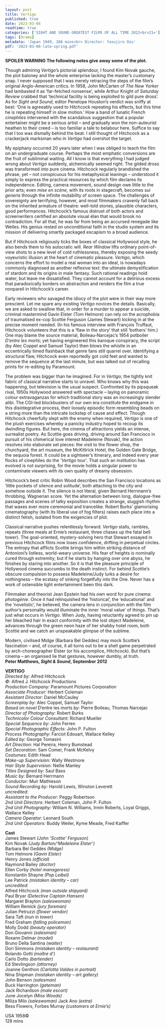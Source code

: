 ```yaml
---
layout: post
title: Vertigo
published: true
date: 2023-03-06
readtime: true
categories: ['SIGHT AND SOUND GREATEST FILMS OF ALL TIME 2022<br>21=']
tags: [Drama]
metadata: 'Japan 1949, 108 mins<br> Director: Yasujiro Ozu'
pdf: '2023-03-06-late-spring.pdf'
---
```


**SPOILER WARNING The following notes give away some of the plot.**

Though admiring _Vertigo_’s pictorial splendour, I found Kim Novak gauche, the plot baloney and the whole enterprise lacking the master’s customary snap. I never supposed that I was merely retracing the steps of the film’s original Anglo-American critics. In 1958, John McCarten of _The New Yorker_ had lambasted it as ‘far-fetched nonsense’, while Arthur Knight of _Saturday Review_ crabbed that ‘technical facility is being exploited to gild pure dross’. As for _Sight and Sound_, editor Penelope Houston’s verdict was sniffy at best: ‘One is agreeably used to Hitchcock repeating his effects, but this time he is repeating himself in slow motion.’ How a band of lunatic French _cinephiles_ intervened with the scandalous suggestion that a popular entertainer might be a serious artist – and gradually won the non-auteurist heathen to their creed – is too familiar a tale to belabour here. Suffice to say that I too was dismally behind the beat. I still thought of Hitchcock as a crackerjack marksman who in _Vertigo_ had overshot the target.

My epiphany occurred 20 years later when I was obliged to teach the film on an undergraduate course. Perhaps the most emphatic conversions are the fruit of subliminal waiting. All I know is that everything I had judged wrong about _Vertigo_ suddenly, alchemically seemed right. The gilded dross was transformed into pure cinema. Hitchcock regularly brandished the phrase, yet – not conspicuous for his metaphysical leanings – understood it simply to express the practical resources by which film declares its independence. Editing, camera movement, sound design owe little to the prior arts; even _mise en scène_, with its roots in stagecraft, becomes _sui generis_ through the infinite mutability of screen space. The challenges of sovereignty are terrifying, however, and most filmmakers cravenly fall back on the inherited armature of theatre: well-told stories, plausible characters, good performances. Hitchcock’s famous distrust of both actors and screenwriters certified an absolute visual élan that would brook no contradiction. For all that, he was far from being an accursed renegade like Welles. His genius rested on unconditional faith in the studio system and its mission of delivering smartly packaged escapism to a broad audience.

But if Hitchcock religiously ticks the boxes of classical Hollywood style, he also bends them to his autocratic will. _Rear Window_ lifts ordinary point-of-view shots to a new level of cold ruthlessness, thereby exposing the seedy voyeuristic illusion at the heart of cinematic pleasure. _Vertigo_, which concerns the effort to model a real woman into an ideal, is nowadays commonly diagnosed as another reflexive text: the ultimate demystification of stardom and its origins in male fantasy. Such rational readings hold water, but leave me dissatisfied. They cannot account for a delirious excess that paradoxically borders on abstraction and renders the film a true nonpareil in Hitchcock’s career.

Early reviewers who savaged the idiocy of the plot were in their way more prescient. Let me spare any existing _Vertigo_ novices the details. Basically, we are asked to swallow that, in order for a murder to appear a suicide, criminal mastermind Gavin Elster (Tom Helmore) can rely on the acrophobia of traumatised ex-cop Scottie Ferguson (James Stewart) kicking in at the precise moment needed. (In his famous interview with François Truffaut, Hitchcock volunteers that this is a ‘flaw in the story’ that still ‘bothers’ him.) One may blame the source material, Boileau-Narcejac’s 1954 potboiler _D’entre les morts_; yet having engineered this baroque conspiracy, the script (by Alec Coppel and Samuel Taylor) then blows the whistle in an eccentrically timed flashback that genre fans still quarrel over. Identifying a structural flaw, Hitchcock even reportedly got cold feet and wanted to remove the sequence at the last minute, but was talked out of recalling prints for re-editing by Paramount.

The problem was bigger than he imagined. For in _Vertigo_, the tightly knit fabric of classical narrative starts to unravel. Who knows why this was happening, but television is the usual suspect. Confronted by its pipsqueak rival, 1950s Hollywood answered with spectacle – laying on panoramic colour extravaganzas for which traditional story was an increasingly slender alibi. The CGI-led blockbusters of our own era constitute the endgame in this disintegrative process, their loosely episodic form resembling beads on a string more than the intricate lockstep of cause and effect. Though Hitchcock cheerfully slept with the enemy when required, _Vertigo_ is one of the plush exercises whereby a panicky industry hoped to recoup its dwindling figures. But here, the cinema of attractions yields an intense, surrealist poetry. As Scottie goes driving, driving around San Francisco in pursuit of his chimerical love interest Madeleine (Novak), the action resolves into elaborate set pieces: the visit to the flower shop, the churchyard, the art museum, the McKittrick Hotel, the Golden Gate Bridge, the sequoia forest. It could be a sightseer’s itinerary, and indeed every year flocks of cinephiles do the _'Vertigo_ tour'. That such an institution has evolved is not surprising, for the movie holds a singular power to contaminate viewers with its own quality of dreamy obsession.

Hitchcock’s best critic Robin Wood describes the San Francisco locations as ‘little pockets of silence and solitude’, both attaching to the city and somehow outside it. The silence is not literal, given Bernard Herrmann’s throbbing, Wagnerian score. Yet the alternation between long, dialogue-free passages and scenes of talky exposition creates a strange, sluggish rhythm that waxes ever more ceremonial and trancelike. Robert Burks’ glamorising cinematography (with its liberal use of fog filters) raises each place into a distinct fetish, isolated from the exigencies of plot.

Classical narrative pushes relentlessly forward. _Vertigo_ stalls, rambles, repeats (three meals at Ernie’s restaurant, three chases up the fatal bell tower). The goal-oriented, mystery-solving hero that Stewart essayed in previous Hitchcock films now loses confidence, drifting in perpetual circles. The entropy that afflicts Scottie brings him within striking distance of Antonioni’s listless, world-weary universe. His fear of heights is nominally cured through extremity; but if he starts by hanging over one abyss, he finishes by staring into another. So it is that the pleasure principle of Hollywood cinema succumbs to the death instinct. For behind Scottie’s obscure compulsion to possess Madeleine/Judy lurks a desire for nothingness – the ecstasy of sinking forgetfully into the One. Never has a work of ostensible light entertainment been this dark.

Filmmaker and theorist Jean Epstein had his own word for pure cinema: _photogénie_. Once it had relinquished the ‘historical’, the ‘educational’ and the ‘novelistic’, he believed, the camera lens in conjunction with the film author’s personality would illuminate the inner ‘moral value’ of things. That’s just what occurs in _Vertigo_. When Judy, having reluctantly agreed to pin up her bleached hair in exact conformity with the lost object Madeleine, advances through the green neon haze of her shabby hotel room, both Scottie and we catch an unspeakable glimpse of the sublime.

Modern, civilised Midge (Barbara Bel Geddes) may mock Scottie’s fascination – and, of course, it all turns out to be a shell game perpetrated by arch-choreographer Elster (or his accomplice, Hitchcock). But that’s cinema – an organised lie that gestures, however dumbly, at truth.  
**Peter Matthews, _Sight & Sound_, September 2012**  

**VERTIGO**  
_Directed by:_ Alfred Hitchcock  
_©:_ Alfred J. Hitchcock Productions  
_Production Company:_ Paramount Pictures Corporation  
_Associate Producer:_ Herbert Coleman  
_Assistant Director:_ Daniel McCauley  
_Screenplay by:_ Alec Coppel, Samuel Taylor  
_Based on novel_ D’entre les morts _by:_ Pierre Boileau, Thomas Narcejac  
_Director of Photography:_ Robert Burks  
_Technicolor Colour Consultant:_ Richard Mueller  
_Special Sequence by:_ John Ferren  
_Special Photographic Effects:_ John P. Fulton  
_Process Photography:_ Farciot Edouart, Wallace Kelley  
_Edited by:_ George Tomasini  
_Art Direction:_ Hal Pereira, Henry Bumstead  
_Set Decoration:_ Sam Comer, Frank McKelvy  
_Costumes:_ Edith Head  
_Make-up Supervision:_ Wally Westmore  
_Hair Style Supervision:_ Nellie Manley  
_Titles Designed by:_ Saul Bass  
_Music by:_ Bernard Herrmann  
_Conductor:_ Muir Mathieson  
_Sound Recording by:_ Harold Lewis, Winston Leverett  
_uncredited:_  
_Assistant to the Producer:_ Peggy Robertson  
_2nd Unit Directors:_ Herbert Coleman, John P. Fulton  
_2nd Unit Photography:_ William N. Williams, Irmin Roberts, Loyal Griggs, Wallace Kelley  
_Camera Operator:_ Leonard South  
_2nd Unit Operators:_ Buddy Weiler, Kyme Meade, Fred Kaiffer  

**Cast**  
James Stewart _(John ‘Scottie’ Ferguson)_  
Kim Novak _(Judy Barton/‘Madeleine Elster’)_  
Barbara Bel Geddes _(Midge)_  
Tom Helmore _(Gavin Elster)_  
Henry Jones _(official)_  
Raymond Bailey _(doctor)_  
Ellen Corby _(hotel manageress)_  
Konstantin Shayne _(Pop Leibel)_  
Lee Patrick _(mistaken identity – car)_  
_uncredited:_  
Alfred Hitchcock _(man outside shipyard)_  
Paul Bryar _(Detective Captain Hansen)_  
Margaret Brayton _(saleswoman)_  
William Remick _(jury foreman)_  
Julian Petruzzi _(flower vendor)_  
Sara Taft _(nun in tower)_  
Fred Graham _(falling policeman)_  
Molly Dodd _(beauty operator)_  
Don Giovanni _(salesman)_  
Roxann Delmar _(model)_  
Bruno Della Santina _(waiter)_  
Dori Simmons _(mistaken identity – restaurant)_  
Rolando Gotti _(maître d’)_  
Carlo Dotto _(bartender)_  
Ed Stevlingson _(attorney)_  
Joanne Genthon _(Carlotta Valdes in portrait)_  
Nina Shipman _(mistaken identity – art gallery)_  
John Benson _(salesman)_  
Buck Harrington _(gateman)_  
Jack Richardson _(male escort)_  
June Jocelyn _(Miss Woods)_   
Miliza Milo _(saleswoman)_ 
Jack Ano _(extra)_  
Bess Flowers, Forbes Murray _(customers at Ernie’s)_  

USA 1958©  
128 mins  
<!--stackedit_data:
eyJoaXN0b3J5IjpbLTE1MzIxNTU2ODldfQ==
-->